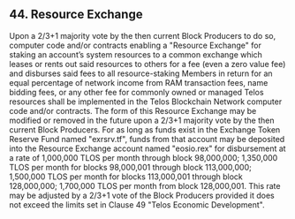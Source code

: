## 44. Resource Exchange

Upon a 2/3+1 majority vote by the then current Block Producers to do so, computer code and/or contracts enabling a "Resource Exchange" for staking an account’s system resources to a common exchange which leases or rents out said resources to others for a fee (even a zero value fee) and disburses said fees to all resource-staking Members in return for an equal percentage of network income from RAM transaction fees, name bidding fees, or any other fee for commonly owned or managed Telos resources shall be implemented in the Telos Blockchain Network computer code and/or contracts. The form of this Resource Exchange may be modified or removed in the future upon a 2/3+1 majority vote by the then current Block Producers. For as long as funds exist in the Exchange Token Reserve Fund named "exrsrv.tf", funds from that account may be deposited into the Resource Exchange account named "eosio.rex" for disbursement at a rate of 1,000,000 TLOS per month through block 98,000,000; 1,350,000 TLOS per month for blocks 98,000,001 through block 113,000,000; 1,500,000 TLOS per month for blocks 113,000,001 through block 128,000,000; 1,700,000 TLOS per month from block 128,000,001. This rate may be adjusted by a 2/3+1 vote of the Block Producers provided it does not exceed the limits set in Clause 49 "Telos Economic Development".
